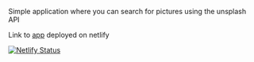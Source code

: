 Simple application where you can search for pictures using the unsplash API

Link to [app](http://picture-search-unsplash.netlify.com) deployed on netlify

[![Netlify Status](https://api.netlify.com/api/v1/badges/49b131bc-140e-4cea-8c4b-e3f41d9f97e5/deploy-status)](https://app.netlify.com/sites/trusting-turing-639550/deploys)